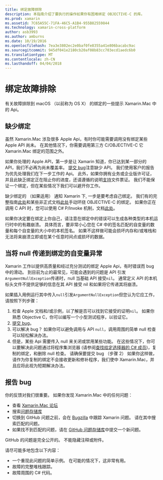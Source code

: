 ```yaml
---
title: 绑定故障排除
description: 本指南介绍了要执行的操作如果你有困难绑定 OBJECTIVE-C 的库。
ms.prod: xamarin
ms.assetid: 7C65A55C-71FA-46C5-A1B4-955B82559844
ms.technology: xamarin-cross-platform
author: asb3993
ms.author: amburns
ms.date: 10/19/2016
ms.openlocfilehash: 7ea3e3802ec2e0baf0fe8355a41e806bacabc9ac
ms.sourcegitcommit: 945df041e2180cb20af08b83cc703ecd1aedc6b0
ms.translationtype: MT
ms.contentlocale: zh-CN
ms.lasthandoff: 04/04/2018
---
```

# <a name="binding-troubleshooting"></a>绑定故障排除

有关故障排除到 macOS （以前称为 OS X） 的绑定的一些提示 Xamarin.Mac 中的 Api。

## <a name="missing-bindings"></a>缺少绑定

虽然 Xamarin.Mac 涉及很多 Apple Api，有时你可能需要调用没有绑定某些 Apple API 尚未。 在其他情况下，你需要调用第三方 C/OBJECTIVE-C 它 Xamarin.Mac 绑定的范围之外。

如果你处理的 Apple API，第一步是让 Xamarin 知道，你已达到某一部分的 API，我们不必再为尚未覆盖率。 [提交 bug](#reporting-bugs)注意缺少 API。 我们使用客户的报告为优先处理我们在下一步工作的 Api。 此外，如果你拥有业务或企业版许可证，并且此缺乏绑定正在阻止你的进度，还请遵循的说明[支持](http://xamarin.com/support)文件票证。 我们不能保证一个绑定，但在某些情况下我们可以避开你工作。

缺少绑定的 （如果适用） 通知 Xamarin 下, 一步是要考虑自己绑定。 我们有的完整指南[此处](~/cross-platform/macios/binding/overview.md)和某些非正式文档[此处](http://brendanzagaeski.appspot.com/xamarin/0002.html)手动环绕 OBJECTIVE-C 的绑定。 如果你正在调用 C API 时，您可以使用 C# P/Invoke 机制，文档[此处](http://www.mono-project.com/docs/advanced/pinvoke/)。

如果你决定要在绑定上你自己，请注意在绑定中的错误可以生成各种类型的本机运行时中的有趣崩溃。 具体而言，要非常小心您在 C# 中的签名匹配的自变量的数量和每个自变量的大小中的本机签名。 如果不这样做可能会损坏内存和/或堆栈和无法将来崩溃立即或在某个任意时间点或损坏的数据。

## <a name="argument-exceptions-when-passing-null-to-a-binding"></a>当将 null 传递到绑定的自变量异常

Xamarin 工作以提供高质量和经过充分测试的绑定 Apple Api，有时错误而 bug 中的滑动。 到目前为止的最常见，可能会遇到的问题是 API 引发`ArgumentNullException`传递时，null 当基础 API 接受`nil`。 通常定义 API 的本机标头文件不提供足够的信息在其 API 接受 nil 和如果将它传递其将崩溃。

如果插入用例运行其中传入`null`引发`ArgumentNullException`但您认为它应工作，请按照下列步骤：

1. 检查 Apple 文档和/或示例，以了解是否可以找到它接受的证明`nil`。 如果你熟悉 Objective C，你可以编写一个小型测试程序，以验证它。
2. [提交 bug](#reporting-bugs)。
3. 可以解决 bug？ 如果你可以避免调用与 API `null`，调用周围的简单 null 检查可以轻松解决办法。
4. 但是，某些 Api 需要传入 null 来关闭或禁用某些功能。 在这些情况下，你可以要解决此问题通过将程序集浏览器 (请参阅[查找给定选择器的 C# 成员](~/mac/app-fundamentals/mac-apis.md#finding_selector))，复制的绑定，和删除 null 检查。 请确保要提交 bug （步骤 2） 如果你这样做，请作为你复制的绑定不会接收更新和修补程序，我们使中 Xamarin.Mac，并且应将此视为短期解决办法。

<a name="reporting-bugs"/>

## <a name="reporting-bugs"></a>报告 bug

你的反馈对我们很重要。 如果你发现 Xamarin.Mac 中的任何问题：

- 查看 [Xamarin.Mac 论坛](https://forums.xamarin.com/categories/mac)
- 搜索[问题存储库](https://github.com/xamarin/xamarin-macios/issues) 
- 切换到 GitHub 问题之前，会在 [Bugzilla](https://bugzilla.xamarin.com/describecomponents.cgi) 中跟踪 Xamarin 问题。 请在其中搜索匹配的问题。
- 如果找不到匹配的问题，请在 [GitHub 问题存储库](https://github.com/xamarin/xamarin-macios/issues/new)中提交一个新问题。

GitHub 的问题是完全公开的。 不能隐藏注释或附件。 

请尽可能多地包含以下内容：

- 一个重现此问题的简单示例。 在可能的情况下，这非常有用。 
- 故障的完整堆栈跟踪。
- 故障周围的 C# 代码。 
